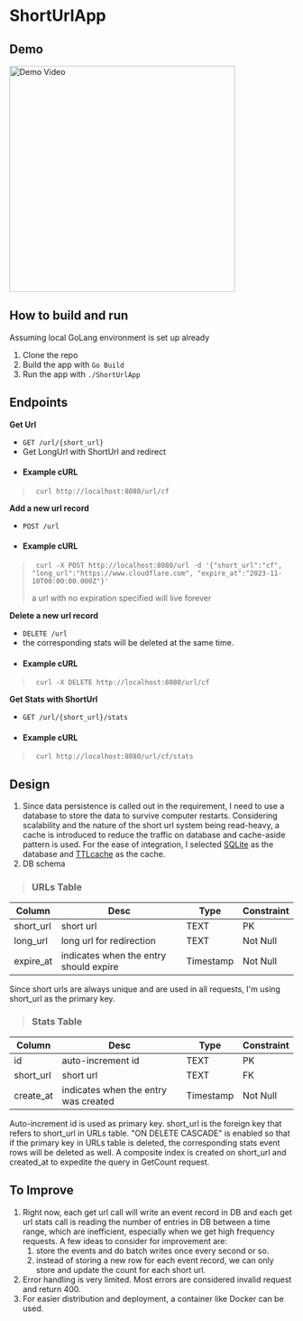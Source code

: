 # ShortUrlApp

## Demo
<a href="https://youtu.be/XmaZGW1bTVw"><img width="400" src="https://github.com/Hongyu-Z/ShortUrlApp/assets/13667793/51f33a98-a071-42f7-ac28-8fe963a7b470" alt="Demo Video"></a>

## How to build and run
Assuming local GoLang environment is set up already
1. Clone the repo 
2. Build the app with ```Go Build```
3. Run the app with ```./ShortUrlApp```


## Endpoints
**Get Url**
* `GET /url/{short_url}`
* Get LongUrl with ShortUrl and redirect
* #### Example cURL
> ```
>  curl http://localhost:8080/url/cf
> ```

**Add a new url record**
* `POST /url`
* #### Example cURL
> ```
>  curl -X POST http://localhost:8080/url -d '{"short_url":"cf", "long_url":"https://www.cloudflare.com", "expire_at":"2023-11-10T00:00:00.000Z"}'
> ```
> a url with no expiration specified will live forever

**Delete a new url record**
* `DELETE /url`
* the corresponding stats will be deleted at the same time. 
* #### Example cURL
> ```
>  curl -X DELETE http://localhost:8080/url/cf
> ```

**Get Stats with ShortUrl**
* `GET /url/{short_url}/stats`
* #### Example cURL
> ```
>  curl http://localhost:8080/url/cf/stats
> ```

## Design
1. Since data persistence is called out in the requirement, I need to use a database to store the data to survive 
computer restarts. Considering scalability and the nature of the short url system being read-heavy, a cache is introduced 
to reduce the traffic on database and cache-aside pattern is used. For the ease of integration, I selected [SQLite](https://github.com/mattn/go-sqlite3) 
as the database and [TTLcache](https://github.com/jellydator/ttlcache) as the cache.
2. DB schema
> ### URLs Table ###
| Column    | Desc                                   | Type      |Constraint
|-----------|----------------------------------------|-----------|-----------------------
| short_url | short url                              | TEXT      |PK
| long_url  | long url for redirection               | TEXT      |Not Null
| expire_at | indicates when the entry should expire | Timestamp |Not Null

Since short urls are always unique and are used in all requests, I'm using short_url as the primary key.

> ### Stats Table ###
| Column    | Desc                                 | Type      |Constraint
|-----------|--------------------------------------|-----------|-----------------------
| id        | auto-increment id                    | TEXT      |PK
| short_url | short url                            | TEXT      |FK
| create_at | indicates when the entry was created | Timestamp |Not Null

Auto-increment id is used as primary key. short_url is the foreign key that refers to short_url in URLs table. 
"ON DELETE CASCADE" is enabled so that if the primary key in URLs table is deleted, the corresponding stats 
event rows will be deleted as well. A composite index is created on short_url and created_at to expedite the 
query in GetCount request.




## To Improve
1. Right now, each get url call will write an event record in DB and each get url stats call is reading the 
number of entries in DB between a time range, which are inefficient, especially when we get high frequency requests. 
A few ideas to consider for improvement are:
   1. store the events and do batch writes once every second or so.
   2. instead of storing a new row for each event record, we can only store and update the count for each short url.
2. Error handling is very limited. Most errors are considered invalid request and return 400.
3. For easier distribution and deployment, a container like Docker can be used.
